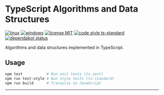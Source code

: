 # TypeScript Algorithms and Data Structures

[![linux][0]][1]
[![windows][2]][3]
[![license MIT][4]][5]
[![code style ts-standard][6]][7]
[![dependabot status][8]][9]

Algorithms and data structures implemented in TypeScript.

## Usage

```bash
npm test           # Run unit tests (ts-jest)
npm run test-style # Run style tests (ts-standard)
npm run build      # Transpile to JavaScript
```

---

[0]: https://github.com/JCPedroza/algorithms-and-data-structures-ts/actions/workflows/linux.node.js.yml/badge.svg
[1]: https://github.com/JCPedroza/algorithms-and-data-structures-ts/actions/workflows/linux.node.js.yml
[2]: https://github.com/JCPedroza/algorithms-and-data-structures-ts/actions/workflows/windows.node.js.yml/badge.svg
[3]: https://github.com/JCPedroza/algorithms-and-data-structures-ts/actions/workflows/windows.node.js.yml
[4]: https://badgen.net/github/license/JCPedroza/algorithms-and-data-structures-ts
[5]: https://en.wikipedia.org/wiki/MIT_License
[6]: https://badgen.net/badge/code%20style/ts-standard/blue?icon=typescript
[7]: https://github.com/standard/ts-standard
[8]: https://badgen.net/github/dependabot/JCPedroza/algorithms-and-data-structures-ts?icon=dependabot
[9]: https://dependabot.com/

